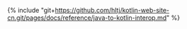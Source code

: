 {% include "git+https://github.com/hltj/kotlin-web-site-cn.git/pages/docs/reference/java-to-kotlin-interop.md" %}

